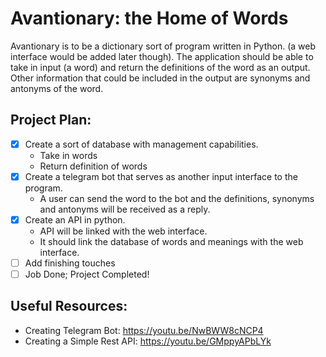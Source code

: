 # Avantionary: the Home of Words
Avantionary is to be a dictionary sort of program written in Python. (a web interface would be added later though). The application should be able to take in input (a word) and return the definitions of the word as an output. Other information that could be included in the output are synonyms and antonyms of the word.

## Project Plan:
- [x] Create a sort of database with management capabilities.
    * Take in words
    * Return definition of words
- [x] Create a telegram bot that serves as another input interface to the program.
    * A user can send the word to the bot and the definitions, synonyms and antonyms will be received as a reply.
- [x] Create an API in python.
    * API will be linked with the web interface.
    * It should link the database of words and meanings with the web interface.
- [ ] Add finishing touches
- [ ] Job Done; Project Completed!

## Useful Resources:
- Creating Telegram Bot: https://youtu.be/NwBWW8cNCP4
- Creating a Simple Rest API: https://youtu.be/GMppyAPbLYk

